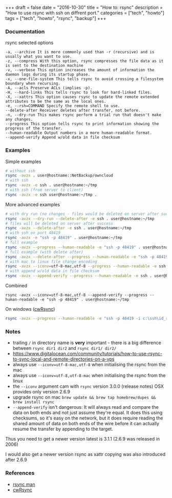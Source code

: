+++
draft = false
date = "2016-10-30"
title = "How to: rsync"
description = "How to use rsync with ssh on diffrent port."
categories = ["tech", "howto"]
tags = ["tech", "howto", "rsync", "backup"]
+++

### Documentation

rsync selected options

```
-a, --archive It is more commonly used than -r (recursive) and is usually what you want to use.
-z, --compress With this option, rsync compresses the file data as it is sent to the destination machine
-v, --verbose This option increases the amount of information the daemon logs during its startup phase.
-x, --one-file-system This tells rsync to avoid crossing a filesystem boundary when recursing.
-A, --acls Preserve ACLs (implies -p).
-H, --hard-links This tells rsync to look for hard-linked files.
-X, --xattrs This option causes rsync to update the remote extended attributes to be the same as the local ones.
-e, --rsh=COMMAND Specify the remote shell to use.
--delete-after Receiver deletes after transfer, not before.
-n, --dry-run This makes rsync perform a trial run that doesn't make any changes.
--progress This option tells rsync to print information showing the progress of the transfer.
--human-readable Output numbers in a more human-readable format.
--append-verify Append w/old data in file checksum
```

### Examples

Simple examples

```bash
# without ssh
rsync -avzx . user@hostname::NetBackup/owncloud
# with ssh
rsync -avzx -e ssh . user@hostname:~/tmp
# with ssh (from server to client)
rsync -avzx -e ssh user@hostname:~/tmp .

```

More advanced examples

```bash
# with dry run (no changes - files would be deleted on server after success)
rsync -avzx --dry-run --delete-after -e ssh . user@hostname:~/tmp
# files will be deleted on server after success
rsync -avzx --delete-after -e ssh . user@hostname:~/tmp
# with ssh on port 48419
rsync -avzx -e "ssh -p 48419" . user@hostname:~/tmp
# full example
rsync -avzx --progress --human-readable -e "ssh -p 48419" . user@hostname:~/tmp
# full example (with delete after)
rsync -avzx --delete-after --progress --human-readable -e "ssh -p 48419" . user@hostname:~/tmp
# with mac to linux file change encoding
rsync -avzx --iconv=utf-8-mac,utf-8 --progress --human-readable -e ssh . user@hostname:~/tmp
# with append w/old data in file checksum
rsync -avzx --append-verify --progress --human-readable -e ssh . user@hostname:~/tmp
```

Combined

```
rsync -avzx --iconv=utf-8-mac,utf-8 --append-verify --progress --human-readable -e "ssh -p 48419" . user@hostname:~/tmp
```

On windows ([cwRsync](https://www.itefix.net/cwrsync))

```bash
rsync -avzx --progress --human-readable -e "ssh -p 48419 -i c:\ssh\id_rsa" "c/dir/dir/" user@hostname:~/tmp/
```

### Notes

* trailing `/` in directory name is **very** important - there is a big difference between `rsync dir1 dir2` and `rsync dir1/ dir2/`
* https://www.digitalocean.com/community/tutorials/how-to-use-rsync-to-sync-local-and-remote-directories-on-a-vps
* always use `--iconv=utf-8-mac,utf-8` when initialising the rsync from the mac
* always use `--iconv=utf-8,utf-8-mac` when initialising the rsync from the linux
* the `--iconv` argument cam with `rsync` version 3.0.0 (release notes) OSX provides only version 2.6.9
* upgrade rsync on mac `brew update && brew tap homebrew/dupes && brew install rsync`
* `--append-verify` isn't dangerous: It will always read and compare the data on both ends and not just assume they're equal. It does this using checksums, so it's easy on the network, but it does require reading the shared amount of data on both ends of the wire before it can actually resume the transfer by appending to the target.

Thus you need to get a newer version latest is 3.1.1 (2.6.9 was released in 2006)

I would also get a newer version rsync as xattr copying was also introduced after 2.6.9 

### References

* [rsync man](http://linux.die.net/man/1/rsync)
* [cwRsync](https://www.itefix.net/cwrsync)